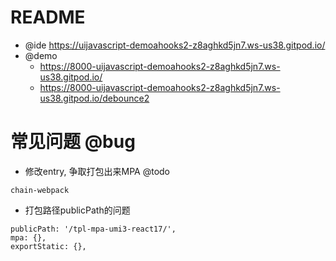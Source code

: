 # README

- @ide https://uijavascript-demoahooks2-z8aghkd5jn7.ws-us38.gitpod.io/
- @demo 
    - https://8000-uijavascript-demoahooks2-z8aghkd5jn7.ws-us38.gitpod.io/
    - https://8000-uijavascript-demoahooks2-z8aghkd5jn7.ws-us38.gitpod.io/debounce2

# 常见问题 @bug

- 修改entry, 争取打包出来MPA @todo

```
chain-webpack
```

- 打包路径publicPath的问题

```
publicPath: '/tpl-mpa-umi3-react17/',
mpa: {},
exportStatic: {},
```
